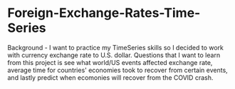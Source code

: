 # Foreign-Exchange-Rates-Time-Series

Background - I want to practice my TimeSeries skills so I decided to work with currency exchange rate to U.S. dollar. Questions that I want to learn from this project is see what world/US events affected exchange rate, average time for countries' economies took to recover from certain events, and lastly predict when ecomonies will recover from the COVID crash.

